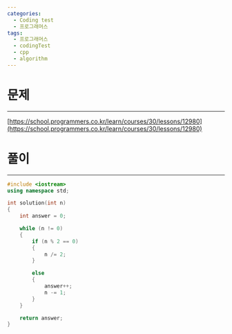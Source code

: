 ```yaml
---
categories:
  - Coding test
  - 프로그래머스
tags:
  - 프로그래머스
  - codingTest
  - cpp
  - algorithm
---
```

# 문제
___

[https://school.programmers.co.kr/learn/courses/30/lessons/12980](https://school.programmers.co.kr/learn/courses/30/lessons/12980)

# 풀이
___


```c++
#include <iostream>
using namespace std;

int solution(int n)
{
    int answer = 0;

    while (n != 0)
    {
        if (n % 2 == 0)
        {
            n /= 2;
        }

        else
        {
            answer++;
            n -= 1;
        }
    }

    return answer;
}

```